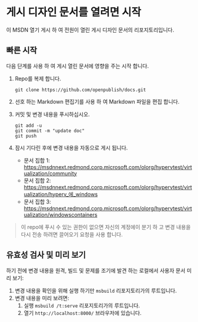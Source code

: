 게시 디자인 문서를 열려면 시작
=================

이 MSDN 열기 게시 하 여 전원이 열린 게시 디자인 문서의 리포지토리입니다.

빠른 시작
-----

다음 단계를 사용 하 여 게시 열린 문서에 영향을 주는 시작 합니다.

1. Repo를 복제 합니다.
   ```
   git clone https://github.com/openpublish/docs.git
   ```

2. 선호 하는 Markdown 편집기를 사용 하 여 Markdown 파일을 편집 합니다.
3. 커밋 및 변경 내용을 푸시하십시오.
   ```
   git add -u
   git commit -m "update doc"
   git push
   ```

4. 잠시 기다린 후에 변경 내용을 자동으로 게시 됩니다.
   
   -   문서 집합 1: https://msdnnext.redmond.corp.microsoft.com/olorg/hypervtest/virtualization/community
   -   문서 집합 2: https://msdnnext.redmond.corp.microsoft.com/olorg/hypervtest/virtualization/hyperv_에_windows
   -   문서 집합 3: https://msdnnext.redmond.corp.microsoft.com/olorg/hypervtest/virtualization/windowscontainers


> 이 repo에 푸시 수 있는 권한이 없으면 자신의 계정에이 분기 하 고 변경 내용을 다시 전송 하려면 끌어오기 요청을 사용 합니다.

유효성 검사 및 미리 보기
--------------

하기 전에 변경 내용을 원격, 빌드 및 문제를 조기에 발견 하는 로컬에서 사용자 문서 미리 보기:

1. 변경 내용을 확인을 위해 실행 하기만 `msbuild` 리포지토리가의 루트입니다.
2. 변경 내용을 미리 보려면:
   1. 실행 `msbuild /t:serve` 리포지토리가의 루트입니다.
   2. 열기 `http://localhost:8000/` 브라우저에 있습니다.





